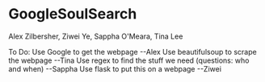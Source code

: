 GoogleSoulSearch
================

Alex Zilbersher, Ziwei Ye, Sappha O'Meara, Tina Lee

To Do:
Use Google to get the webpage --Alex
Use beautifulsoup to scrape the webpage --Tina
Use regex to find the stuff we need (questions: who and when) --Sappha
Use flask to put this on a webpage --Ziwei